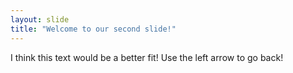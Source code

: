 ```yaml
---
layout: slide
title: "Welcome to our second slide!"
---
```

I think this text would be a better fit!
Use the left arrow to go back!
